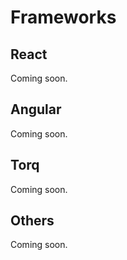 # Frameworks

## React

Coming soon.

## Angular

Coming soon.

## Torq

Coming soon.

## Others

Coming soon.

